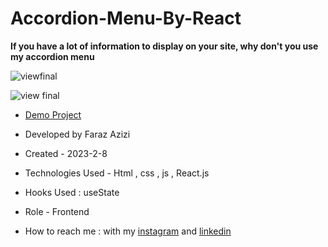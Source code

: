 # Accordion-Menu-By-React

**If you have a lot of information to display on your site, why don't you use my accordion menu**

![viewfinal](https://user-images.githubusercontent.com/109727844/204102879-086fee63-9bda-43b2-a1aa-49879c3f2d39.jpg)

![view final](https://user-images.githubusercontent.com/109727844/204102930-fac80657-4d16-4816-b476-a88e984abefe.jpg)

- [Demo Project](https://pouria-farahani-developer.github.io/Accordion-Menu-By-React/)

- Developed by Faraz Azizi

- Created - 2023-2-8

- Technologies Used - Html , css , js , React.js

- Hooks Used : useState 

- Role - Frontend

- How to reach me : with my [instagram](https://www.instagram.com/faraz_azizi_developer) and [linkedin](https://www.linkedin.com/in/faraz-azizi-developer)
